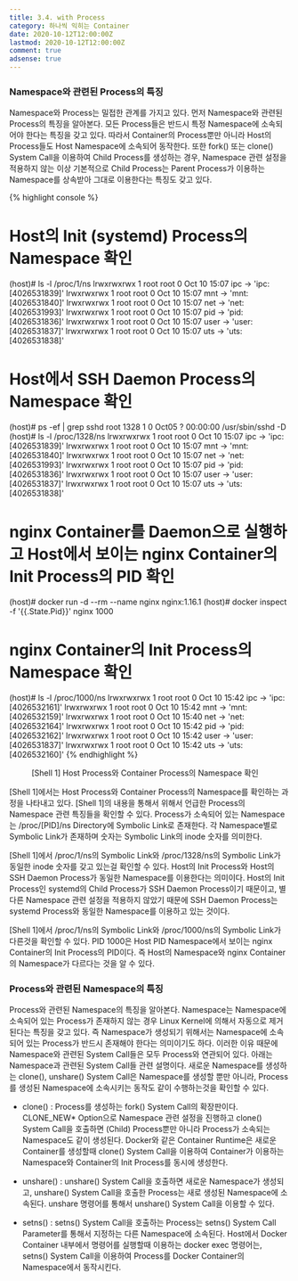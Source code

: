 ```yaml
---
title: 3.4. with Process
category: 하나씩 익히는 Container
date: 2020-10-12T12:00:00Z
lastmod: 2020-10-12T12:00:00Z
comment: true
adsense: true
---
```


### Namespace와 관련된 Process의 특징

Namespace와 Process는 밀접한 관계를 가지고 있다. 먼저 Namespace와 관련된 Process의 특징을 알아본다. 모든 Process들은 반드시 특정 Namespace에 소속되어야 한다는 특징을 갖고 있다. 따라서 Container의 Process뿐만 아니라 Host의 Process들도 Host Namespace에 소속되어 동작한다. 또한 fork() 또는 clone() System Call을 이용하여 Child Process를 생성하는 경우, Namespace 관련 설정을 적용하지 않는 이상 기본적으로 Child Process는 Parent Process가 이용하는 Namespace를 상속받아 그대로 이용한다는 특징도 갖고 있다.

{% highlight console %}
# Host의 Init (systemd) Process의 Namespace 확인 
(host)# ls -l /proc/1/ns
lrwxrwxrwx 1 root root 0 Oct 10 15:07 ipc -> 'ipc:[4026531839]'
lrwxrwxrwx 1 root root 0 Oct 10 15:07 mnt -> 'mnt:[4026531840]'
lrwxrwxrwx 1 root root 0 Oct 10 15:07 net -> 'net:[4026531993]'
lrwxrwxrwx 1 root root 0 Oct 10 15:07 pid -> 'pid:[4026531836]'
lrwxrwxrwx 1 root root 0 Oct 10 15:07 user -> 'user:[4026531837]'
lrwxrwxrwx 1 root root 0 Oct 10 15:07 uts -> 'uts:[4026531838]'

# Host에서 SSH Daemon Process의 Namespace 확인
(host)# ps -ef | grep sshd
root      1328     1  0 Oct05 ?        00:00:00 /usr/sbin/sshd -D
(host)# ls -l /proc/1328/ns
lrwxrwxrwx 1 root root 0 Oct 10 15:07 ipc -> 'ipc:[4026531839]'
lrwxrwxrwx 1 root root 0 Oct 10 15:07 mnt -> 'mnt:[4026531840]'
lrwxrwxrwx 1 root root 0 Oct 10 15:07 net -> 'net:[4026531993]'
lrwxrwxrwx 1 root root 0 Oct 10 15:07 pid -> 'pid:[4026531836]'
lrwxrwxrwx 1 root root 0 Oct 10 15:07 user -> 'user:[4026531837]'
lrwxrwxrwx 1 root root 0 Oct 10 15:07 uts -> 'uts:[4026531838]'

# nginx Container를 Daemon으로 실행하고 Host에서 보이는 nginx Container의 Init Process의 PID 확인
(host)# docker run -d --rm --name nginx nginx:1.16.1
(host)# docker inspect -f '{{.State.Pid}}' nginx
1000

# nginx Container의 Init Process의 Namespace 확인
(host)# ls -l /proc/1000/ns
lrwxrwxrwx 1 root root 0 Oct 10 15:42 ipc -> 'ipc:[4026532161]'
lrwxrwxrwx 1 root root 0 Oct 10 15:42 mnt -> 'mnt:[4026532159]'
lrwxrwxrwx 1 root root 0 Oct 10 15:40 net -> 'net:[4026532164]'
lrwxrwxrwx 1 root root 0 Oct 10 15:42 pid -> 'pid:[4026532162]'
lrwxrwxrwx 1 root root 0 Oct 10 15:42 user -> 'user:[4026531837]'
lrwxrwxrwx 1 root root 0 Oct 10 15:42 uts -> 'uts:[4026532160]'
{% endhighlight %}
<figure>
<figcaption class="caption">[Shell 1] Host Process와 Container Process의 Namespace 확인</figcaption>
</figure>

[Shell 1]에서는 Host Process와 Container Process의 Namespace를 확인하는 과정을 나타내고 있다. [Shell 1]의 내용을 통해서 위해서 언급한 Process의 Namespace 관련 특징들을 확인할 수 있다. Process가 소속되어 있는 Namespace는 /proc/[PID]/ns Directory에 Symbolic Link로 존재한다. 각 Namespace별로 Symbolic Link가 존재하며 숫자는 Symbolic Link의 inode 숫자를 의미한다.

[Shell 1]에서 /proc/1/ns의 Symbolic Link와 /proc/1328/ns의 Symbolic Link가 동일한 inode 숫자를 갖고 있는걸 확인할 수 있다. Host의 Init Process와 Host의 SSH Daemon Process가 동일한 Namespace를 이용한다는 의미이다. Host의 Init Process인 systemd의 Child Process가 SSH Daemon Process이기 때문이고, 별다른 Namespace 관련 설정을 적용하지 않았기 때문에 SSH Daemon Process는 systemd Process와 동일한 Namespace를 이용하고 있는 것이다.

[Shell 1]에서 /proc/1/ns의 Symbolic Link와 /proc/1000/ns의 Symbolic Link가 다른것을 확인할 수 있다. PID 1000은 Host PID Namespace에서 보이는 nginx Container의 Init Process의 PID이다. 즉 Host의 Namespace와 nginx Container의 Namespace가 다르다는 것을 알 수 있다.

### Process와 관련된 Namespace의 특징

Process와 관련된 Namespace의 특징을 알아본다. Namespace는 Namespace에 소속되어 있는 Process가 존재하지 않는 경우 Linux Kernel에 의해서 자동으로 제거된다는 특징을 갖고 있다. 즉 Namespace가 생성되기 위해서는 Namespace에 소속되어 있는 Process가 반드시 존재해야 한다는 의미이기도 하다. 이러한 이유 때문에 Namespace와 관련된 System Call들은 모두 Process와 연관되어 있다. 아래는 Namespace과 관련된 System Call들 관련 설명이다. 새로운 Namespace를 생성하는 clone(), unshare() System Call은 Namespace를 생성할 뿐만 아니라, Process를 생성된 Namespace에 소속시키는 동작도 같이 수행하는것을 확인할 수 있다.

* clone() : Process를 생성하는 fork() System Call의 확장판이다. CLONE_NEW* Option으로 Namespace 관련 설정을 진행하고 clone() System Call을 호출하면 (Child) Process뿐만 아니라 Process가 소속되는 Namespace도 같이 생성된다. Docker와 같은 Container Runtime은 새로운 Container를 생성할때 clone() System Call을 이용하여 Container가 이용하는 Namespace와 Container의 Init Process를 동시에 생성한다.

* unshare() : unshare() System Call을 호출하면 새로운 Namespace가 생성되고, unshare() System Call을 호출한 Process는 새로 생성된 Namespace에 소속된다. unshare 명령어를 통해서 unshare() System Call을 이용할 수 있다.

* setns() : setns() System Call을 호출하는 Process는 setns() System Call Parameter를 통해서 지정하는 다른 Namespace에 소속된다. Host에서 Docker Container 내부에서 명령어를 실행할때 이용하는 docker exec 명령어는, setns() System Call을 이용하여 Process를 Docker Container의 Namespace에서 동작시킨다.

